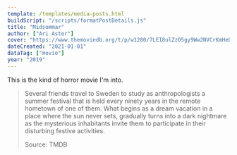 ```yaml
---
template: /templates/media-posts.html
buildScript: "/scripts/formatPostDetails.js"
title: "Midsommar"
author: ["Ari Aster"]
cover: "https://www.themoviedb.org/t/p/w1280/7LEI8ulZzO5gy9Ww2NVCrKmHeDZ.jpg"
dateCreated: "2021-01-01"
dataTag: ["movie"]
year: "2019"
---
```


This is the kind of horror movie I'm into.

> Several friends travel to Sweden to study as anthropologists a summer festival that is held every ninety years in the remote hometown of one of them. What begins as a dream vacation in a place where the sun never sets, gradually turns into a dark nightmare as the mysterious inhabitants invite them to participate in their disturbing festive activities.
>
> Source: TMDB

